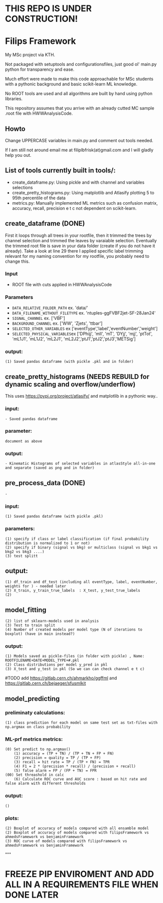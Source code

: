 # THIS REPO IS UNDER CONSTRUCTION!
# Filips Framework

My MSc project via KTH.

Not packaged with setuptools and configurationsfiles, just good ol' main.py python for transparency and ease. 

Much effort were made to make this code approachable for MSc students with a pythonic background and basic scikit-learn ML knowledge.

No ROOT tools are used and all algorithms are built by hand using python libraries.

This repository assumes that you arrive with an already cutted MC sample .root file with HWWAnalysisCode.

## Howto

Change UPPERCASE variables in main.py and comment out tools needed.

If I am still not around email me at filiplbfrisk(at)gmail.com and I will gladly help you out.

## List of tools currently built in tools/:
- create_dataframe.py: Using pickle and with channel and variables selections
- create_pretty_histograms.py: Using matplotlib and Atlasify plotting 5 to 95th percentile of the data   
-  metrics.py: Manually implemented ML metrics such as confusion matrix, accuracy, recall, precision e t c not dependent on scikit-learn.

## create_dataframe (DONE)

First it loops through all trees in your rootfile, then it trimmed the trees by channel selection and trimmed the leaves by varaiable selection. Eventually the trimmed root file is save in your data folder (create if you do not have it already). Take a look at line 29 there I applied specific label trimming relevant for my naming convention for my rootfile, you probably need to change this.

### Input
- ROOT file with cuts applied in HWWAnalysisCode

### Parameters 
- `DATA_RELATIVE_FOLDER_PATH` ex. 'data/'
- `DATA_FILENAME_WITHOUT_FILETYPE` ex. 'ntuples-ggFVBF2jet-SF-28Jan24'
- `SIGNAL_CHANNEL` ex. ['VBF']
- `BACKGROUND_CHANNEL` ex. ['WW', 'Zjets', 'ttbar']
- `SELECTED_OTHER_VARIABLES` ex ['eventType','label','eventNumber','weight']
- `SELECTED_PHYSICAL_VARIABLES`ex ['DPhijj', 'mll', 'mT', 'DYjj', 'mjj', 'ptTot', 'mL1J1', 'mL1J2', 'mL2J1', 'mL2J2','ptJ1','ptJ2','ptJ3','METSig']

### output:
    (1) Saved pandas dataframe (with pickle .pkl and in folder)
    
## create_pretty_histograms (NEEDS REBUILD for dynamic scaling and overflow/underflow)

This uses https://pypi.org/project/atlasify/ and matplotlib in a pythonic way..

### input:
    - Saved pandas dataframe

### parameter:
    document as above 
    
### output:
    - Kinematic Histograms of selected variables in atlasStyle all-in-one and separate (saved as png and in folder)

## pre_process_data (DONE)
    - 
### input:
    (1) Saved pandas dataframe (with pickle .pkl)

### parameters:
    (1) specify if class or label classification (if final probability distribution is normalized to 1 or not)
    (2) specify if binary (signal vs bkg) or multiclass (signal vs bkg1 vs bkg2 vs bkg3 ....) 
    (3) test splitt

## output:
    (1) df_train and df_test (including all eventType, label, eventNumber, weights for ) - needed later 
    (2) X_train, y_train_true_labels  : X_test, y_test_true_labels
    (2) 

## model_fitting
    (2) list of sklearn-models used in analysis 
    (3) Test to train split
    (4) Number of created models per model type (N of iterations to boxplot) (have in main instead?)
    
### output:
    (1) Models saved as pickle-files (in folder with pickle) , Name: ROOTFILENAME+DATE+MODEL_TYPE+#.pkl
    (2) Class distributions per model y_pred in pkl
    (3) X_test and y_test in pkl (So we can can check channel e t c)

#TODO add https://gitlab.cern.ch/ahmarkho/ggffml and https://gitlab.cern.ch/bejaeger/sfusmlkit

## model_predicting


### preliminaty calculations:
    (1) class prediction for each model on same test set as txt-files with np.argmax on class probability 

### ML-prf metrics metrics:
    (0) Set predict to np.argmax()
        (1) accuracy = (TP + TN) / (TP + TN + FP + FN)
        (2) precision = quality = TP / (TP + FP) 
        (3) recall = hit rate = TP / (TP + FN) = TPR
        (4) F1 = 2 * (precision * recall) / (precision + recall)
        (5) false alarm = FP / (FP + TN) = FPR
    (00) Set threashold in calc 
        (6) Calculate ROC curve and AUC score : based on hit rate and false alarm with different thresholds

### output:
    ()
    
### plots:
    (2) Boxplot of accuracy of models compared with all ensamble model 
    (2) Boxplot of accuracy of models compared with filipsFramework vs ahmedsFramework vs benjaminFramework
    (3) ROC curve of models compared with filipsFramework vs ahmedsFramework vs benjaminFramework

"""

# FREEZE PIP ENVIROMENT AND ADD ALL IN A REQUIREMENTS FILE WHEN DONE LATER 